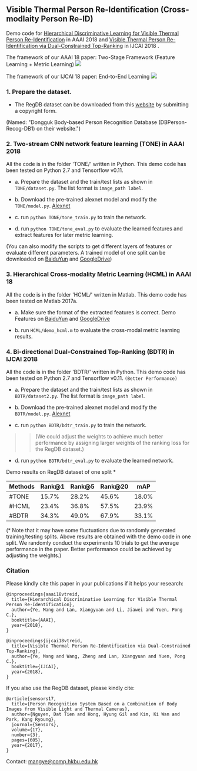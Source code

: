 ## Visible Thermal Person Re-Identification (Cross-modlaity Person Re-ID)

Demo code for [Hierarchical Discriminative Learning for Visible Thermal Person Re-Identification](https://www.aaai.org/ocs/index.php/AAAI/AAAI18/paper/view/16734/16350) in AAAI 2018 and [Visible Thermal Person Re-Identification via Dual-Constrained Top-Ranking](https://www.ijcai.org/proceedings/2018/0152.pdf) in IJCAI 2018 .

The framework of our AAAI 18 paper: Two-Stage Framework (Feature Learning + Metric Learning)
![](https://github.com/mangye16/Visible-Thermal-Person-Re-Identification/blob/master/HCML/aaai18_framework.jpg)


The framework of our IJCAI 18 paper: End-to-End Learning
![](https://github.com/mangye16/Visible-Thermal-Person-Re-Identification/blob/master/BDTR/ijcai18_framework.jpg)

### 1. Prepare the dataset.

- The RegDB dataset can be downloaded from this [website](http://dm.dongguk.edu/link.html) by submitting a copyright form.

(Named: "Dongguk Body-based Person Recognition Database (DBPerson-Recog-DB1) on their website.")

### 2. Two-stream CNN network feature learning (TONE) in AAAI 2018

All the code is in the folder 'TONE/' written in Python. This demo code has been tested on Python 2.7 and Tensorflow v0.11. 

- a. Prepare the dataset and the train/test lists as shown in `TONE/dataset.py`. The list format is `image_path label`.

- b. Download the pre-trained alexnet model and modify the `TONE/model.py`. [Alexnet](http://www.cs.toronto.edu/~guerzhoy/tf_alexnet/)

- c. run `python TONE/tone_train.py` to train the network. 

- d. run `python TONE/tone_eval.py` to evaluate the learned features and extract features for later metric learning. 

(You can also modify the scripts to get different layers of features or evaluate different parameters. A trained model of one split can be downloaded on [BaiduYun](https://pan.baidu.com/s/1kVaMkPx) and [GoogleDrive](https://drive.google.com/open?id=1v2-Cry-9O5ZhHySLpMbsr-BJfe6Zxhe5))


### 3. Hierarchical Cross-modality Metric Learning (HCML) in AAAI 18
All the code is in the folder 'HCML/' written in Matlab. This demo code has been tested on Matlab 2017a.

- a. Make sure the format of the extracted features is correct. Demo Features on [BaiduYun](https://pan.baidu.com/s/1kVaMkPx) and [GoogleDrive](https://drive.google.com/open?id=1v2-Cry-9O5ZhHySLpMbsr-BJfe6Zxhe5)

- b. run `HCML/demo_hcml.m` to evaluate the cross-modal metric learning results.


### 4. Bi-directional Dual-Constrained Top-Ranking (BDTR) in IJCAI 2018 

All the code is in the folder 'BDTR/' written in Python. This demo code has been tested on Python 2.7 and Tensorflow v0.11. `(Better Performance)`

- a. Prepare the dataset and the train/test lists as shown in `BDTR/dataset2.py`. The list format is `image_path label`.

- b. Download the pre-trained alexnet model and modify the `BDTR/model.py`. [Alexnet](http://www.cs.toronto.edu/~guerzhoy/tf_alexnet/)

- c. run `python BDTR/bdtr_train.py` to train the network. 

>>(We could adjust the weights to achieve much better performance by assigning larger weights of the ranking loss for the RegDB dataset.)

- d. run `python BDTR/bdtr_eval.py` to evaluate the learned network. 

 Demo results on RegDB dataset of one split *

|Methods | Rank@1 | Rank@5 | Rank@20 |mAP |
| --------   | -----  | ---- | ----  | ----  |
|#TONE  | 15.7% | 28.2% | 45.6% | 18.0% |
|#HCML | 23.4% | 36.8% | 57.5% | 23.9% |
|#BDTR | 34.3% | 49.0% | 67.9% | 33.1% |

(* Note that it may have some fluctuations due to randomly generated training/testing splits. Above results are obtained with the demo code in one split. We randomly conduct the experiments 10 trials to get the average performance in the paper. Better performance could be achieved by adjusting the weights.)



### Citation
Please kindly cite this paper in your publications if it helps your research:
```
@inproceedings{aaai18vtreid,
  title={Hierarchical Discriminative Learning for Visible Thermal Person Re-Identification},
  author={Ye, Mang and Lan, Xiangyuan and Li, Jiawei and Yuen, Pong C.},
  booktitle={AAAI},
  year={2018},
}

@inproceedings{ijcai18vtreid,
  title={Visible Thermal Person Re-Identification via Dual-Constrained Top-Ranking},
  author={Ye, Mang and Wang, Zheng and Lan, Xiangyuan and Yuen, Pong C.},
  booktitle={IJCAI},
  year={2018},
}
```
If you also use the RegDB dataset, please kindly cite:

```
@article{sensors17,
  title={Person Recognition System Based on a Combination of Body Images from Visible Light and Thermal Cameras},
  author={Nguyen, Dat Tien and Hong, Hyung Gil and Kim, Ki Wan and Park, Kang Ryoung},
  journal={Sensors},
  volume={17},
  number={3},
  pages={605},
  year={2017},
}
```
Contact: mangye@comp.hkbu.edu.hk
